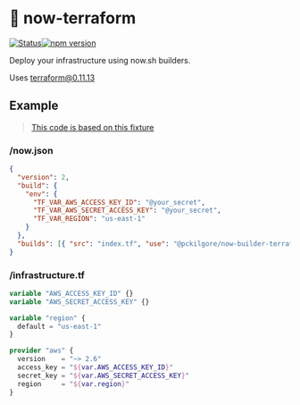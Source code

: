 # :city_sunrise: now-terraform

[![Status](https://travis-ci.com/pckilgore/now-builder-terraform.svg?branch=master)](https://travis-ci.com/pckilgore/now-builder-terraform)[![npm version](http://img.shields.io/npm/v/@pckilgore/now-terraform.svg?style=flat)](https://npmjs.org/package/@pckilgore/now-terraform "View this project on npm")

Deploy your infrastructure using now.sh builders.

Uses terraform@0.11.13

## Example

> [This code is based on this fixture](test/fixtures/01-build-success)

### /now.json

```json
{
  "version": 2,
  "build": {
    "env": {
      "TF_VAR_AWS_ACCESS_KEY_ID": "@your_secret",
      "TF_VAR_AWS_SECRET_ACCESS_KEY": "@your_secret",
      "TF_VAR_REGION": "us-east-1"
    }
  },
  "builds": [{ "src": "index.tf", "use": "@pckilgore/now-builder-terraform" }]
}
```

### /infrastructure.tf

```terraform
variable "AWS_ACCESS_KEY_ID" {}
variable "AWS_SECRET_ACCESS_KEY" {}

variable "region" {
  default = "us-east-1"
}

provider "aws" {
  version    = "~> 2.6"
  access_key = "${var.AWS_ACCESS_KEY_ID}"
  secret_key = "${var.AWS_SECRET_ACCESS_KEY}"
  region     = "${var.region}"
}
```
